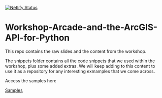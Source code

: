 [![Netlify Status](https://api.netlify.com/api/v1/badges/d895ce4e-8e3f-4be5-8afb-5d24e3966f2c/deploy-status)](https://app.netlify.com/sites/arcade-and-the-arcgis-api-for-python/deploys)

# Workshop-Arcade-and-the-ArcGIS-API-for-Python


This repo contains the raw slides and the content from the workshop.

The snippets folder contains all the code snippets that we used within the workshop, plus some added extras. We will keep adding to this content to use it as a repository for any interesting exmamples that we come across.

Access the samples here

[Samples](https://github.com/carg563/workshop-arcade-and-the-arcgis-api-for-python/tree/master/src/code-samples)
